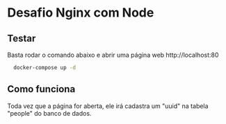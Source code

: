 
# Desafio Nginx com Node




## Testar

Basta rodar o comando abaixo e abrir uma página web http://localhost:80

```bash
  docker-compose up -d
```




## Como funciona
Toda vez que a página for aberta, ele irá cadastra um "uuid" na tabela "people" do banco de dados.


